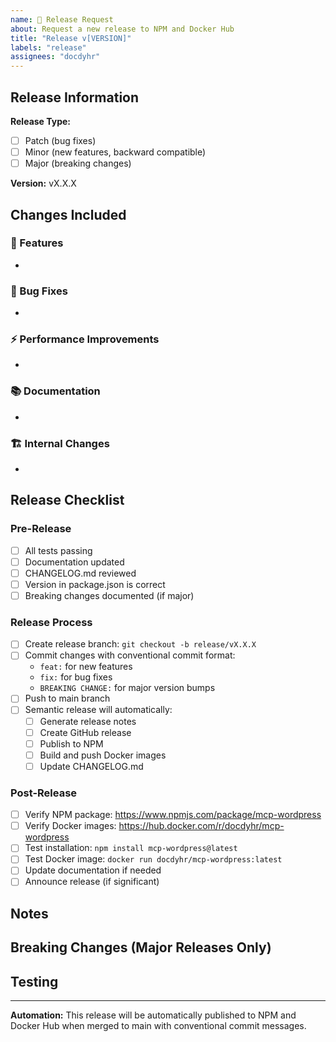 ```yaml
---
name: 🚀 Release Request
about: Request a new release to NPM and Docker Hub
title: "Release v[VERSION]"
labels: "release"
assignees: "docdyhr"
---
```


## Release Information

**Release Type:**

- [ ] Patch (bug fixes)
- [ ] Minor (new features, backward compatible)
- [ ] Major (breaking changes)

**Version:** vX.X.X

## Changes Included

### 🚀 Features

-

### 🐛 Bug Fixes

-

### ⚡ Performance Improvements

-

### 📚 Documentation

-

### 🏗️ Internal Changes

-

## Release Checklist

### Pre-Release

- [ ] All tests passing
- [ ] Documentation updated
- [ ] CHANGELOG.md reviewed
- [ ] Version in package.json is correct
- [ ] Breaking changes documented (if major)

### Release Process

- [ ] Create release branch: `git checkout -b release/vX.X.X`
- [ ] Commit changes with conventional commit format:
  - `feat:` for new features
  - `fix:` for bug fixes
  - `BREAKING CHANGE:` for major version bumps
- [ ] Push to main branch
- [ ] Semantic release will automatically:
  - [ ] Generate release notes
  - [ ] Create GitHub release
  - [ ] Publish to NPM
  - [ ] Build and push Docker images
  - [ ] Update CHANGELOG.md

### Post-Release

- [ ] Verify NPM package: <https://www.npmjs.com/package/mcp-wordpress>
- [ ] Verify Docker images: <https://hub.docker.com/r/docdyhr/mcp-wordpress>
- [ ] Test installation: `npm install mcp-wordpress@latest`
- [ ] Test Docker image: `docker run docdyhr/mcp-wordpress:latest`
- [ ] Update documentation if needed
- [ ] Announce release (if significant)

## Notes

<!-- Any additional information about this release -->

## Breaking Changes (Major Releases Only)

<!-- Document any breaking changes and migration steps -->

## Testing

<!-- Describe how this release has been tested -->

---

**Automation:** This release will be automatically published to NPM and Docker Hub when merged to main with conventional
commit messages.
